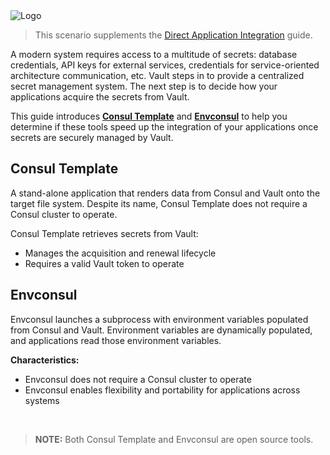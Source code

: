 <img src="https://education-yh.s3-us-west-2.amazonaws.com/Vault_Icon_FullColor.png" alt="Logo"/>

> This scenario supplements the [Direct Application Integration](https://learn.hashicorp.com/vault/developer/sm-app-integration) guide.


A modern system requires access to a multitude of secrets: database credentials, API keys for external services, credentials for service-oriented architecture communication, etc. Vault steps in to provide a centralized secret management system. The next step is to decide how your applications acquire the secrets from Vault.

This guide introduces [**Consul Template**](https://github.com/hashicorp/consul-template) and [**Envconsul**](https://github.com/hashicorp/consul-template) to help you determine if these tools speed up the integration of your applications once secrets are securely managed by Vault.


## Consul Template

A stand-alone application that renders data from Consul and Vault onto the target file system. Despite its name, Consul Template does not require a Consul cluster to operate.

Consul Template retrieves secrets from Vault:
- Manages the acquisition and renewal lifecycle
- Requires a valid Vault token to operate


## Envconsul

Envconsul launches a subprocess with environment variables populated from Consul and Vault. Environment variables are dynamically populated, and applications read those environment variables.

**Characteristics:**

- Envconsul does not require a Consul cluster to operate
- Envconsul enables flexibility and portability for applications across systems

<br>

>**NOTE:** Both Consul Template and Envconsul are open source tools.
